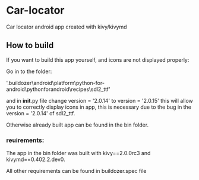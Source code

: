# Car-locator

Car locator android app created with kivy/kivymd

## How to build

If you want to build this app yourself, and icons are not displayed properly:

Go in to the folder:

'.buildozer\android\platform\python-for-android\pythonforandroid\recipes\sdl2_ttf'

and in __init__.py  file change version  = '2.0.14' to version  = '2.0.15'
this will allow you to correctly display icons in app,
this is necessary due to the bug in the version = '2.0.14' of sdl2_ttf.

Otherwise already built app can be found in the bin folder.

### reuirements:

The app in the bin folder was built with kivy==2.0.0rc3 and kivymd==0.402.2.dev0.

All other requirements can be found in buildozer.spec file
